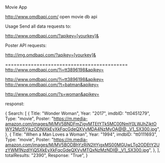 Movie App

http://www.omdbapi.com/
open movie db api 

Usage
Send all data requests to:

http://www.omdbapi.com/?apikey=[yourkey]&

Poster API requests:

http://img.omdbapi.com/?apikey=[yourkey]&


===========================================
http://www.omdbapi.com/?i=tt3896198&apikey=

http://www.omdbapi.com/?i=tt3896198&apikey=
http://www.omdbapi.com/?t=batman&apikey=

http://www.omdbapi.com/?s=woman&apikey=


responst:

{
    Search: [
        {
            Title: "Wonder Woman",
            Year: "2017",
            imdbID: "tt0451279",
            Type: "movie",
            Poster: "https://m.media-amazon.com/images/M/MV5BNDFmZjgyMTEtYTk5MC00NmY0LWJhZjktOWY2MzI5YjkzODNlXkEyXkFqcGdeQXVyMDA4NzMyOA@@._V1_SX300.jpg",
        },
        {
            Title: "When a Man Loves a Woman",
            Year: "1994",
            imdbID: "tt0111693",
            Type: "movie",
            Poster: "https://m.media-amazon.com/images/M/MV5BODBhYzRiN2ItYjgxMS00MGUwLTg2ODEtY2UzYWM1NzdlYjQ5XkEyXkFqcGdeQXVyMTQxNzMzNDI@._V1_SX300.jpg",
        },
    ],
    totalResults: "2390",
    Response: "True",
}